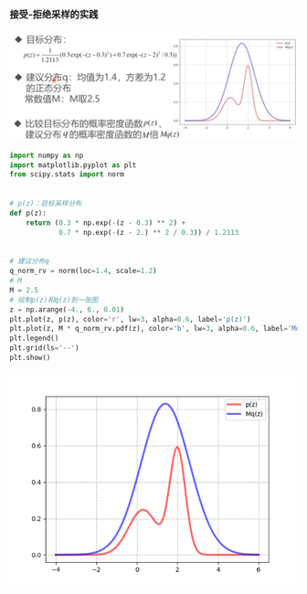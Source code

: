 ### 接受-拒绝采样的实践

![image-20230410000241215](%E6%8E%A5%E5%8F%97-%E6%8B%92%E7%BB%9D%E9%87%87%E6%A0%B7%E7%9A%84%E5%AE%9E%E8%B7%B5.assets/image-20230410000241215.png)

```python
import numpy as np
import matplotlib.pyplot as plt
from scipy.stats import norm


# p(z)：目标采样分布
def p(z):
    return (0.3 * np.exp(-(z - 0.3) ** 2) +
            0.7 * np.exp(-(z - 2.) ** 2 / 0.3)) / 1.2113


# 建议分布q
q_norm_rv = norm(loc=1.4, scale=1.2)
# M
M = 2.5
# 绘制p(z)和q(z)到一张图
z = np.arange(-4., 6., 0.01)
plt.plot(z, p(z), color='r', lw=3, alpha=0.6, label='p(z)')
plt.plot(z, M * q_norm_rv.pdf(z), color='b', lw=3, alpha=0.6, label='Mq(z)')
plt.legend()
plt.grid(ls='--')
plt.show()
```

![image-20230410001042322](%E6%8E%A5%E5%8F%97-%E6%8B%92%E7%BB%9D%E9%87%87%E6%A0%B7%E7%9A%84%E5%AE%9E%E8%B7%B5.assets/image-20230410001042322.png)